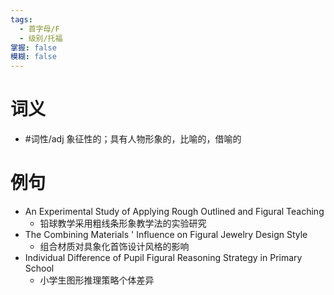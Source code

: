 ```yaml
---
tags:
  - 首字母/F
  - 级别/托福
掌握: false
模糊: false
---
```

# 词义
- #词性/adj  象征性的；具有人物形象的，比喻的，借喻的
# 例句
- An Experimental Study of Applying Rough Outlined and Figural Teaching
	- 铅球教学采用粗线条形象教学法的实验研究
- The Combining Materials ' Influence on Figural Jewelry Design Style
	- 组合材质对具象化首饰设计风格的影响
- Individual Difference of Pupil Figural Reasoning Strategy in Primary School
	- 小学生图形推理策略个体差异
